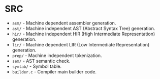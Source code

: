 # SRC
- `asm/` - Machine dependent assembler generation.
- `ast/` - Machine independent AST (Abstract Syntax Tree) generation.
- `hir/` - Machine independent HIR (High Intermediate Representation) generation.
- `lir/` - Machine dependent LIR (Low Intermediate Representation) generation.
- `prep/` - Machine independent tokenization.
- `sem/` - AST semantic check.
- `symtab/` - Symbol table.
- `builder.c` - Compiler main builder code.